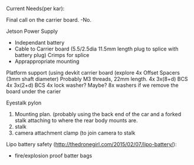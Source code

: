 Current Needs(per kar):

Final call on the carrier board. -No.

Jetson Power Supply
 - Independant battery
 - Cable to Carrier board (5.5/2.5dia 11.5mm length plug to splice with battery plug) Crimps for splice
 - Apprappropriate mounting

Platform support (using devkit carrier board (explore 
4x Offset Spacers (3mm shaft diameter) Probably M3 threads, 22mm length.
4x 3x(8+d) BCS
4x 3x(2+d) BCS
4x lock washer? Maybe?
8x washers if we remove the board under the carier

Eyestalk pylon
1. Mounting plan. (probably using the back end of the car and a forked stalk attaching to where the rear body mounts are.
2. stalk
3. camera attachment clamp (to join camera to stalk

Lipo battery safety (http://thedronegirl.com/2015/02/07/lipo-battery/):
- fire/explosion proof batter bags
